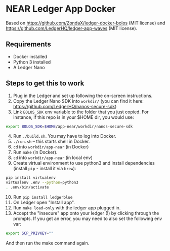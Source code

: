 # NEAR Ledger App Docker

Based on https://github.com/ZondaX/ledger-docker-bolos (MIT license) and https://github.com/LedgerHQ/ledger-app-waves (MIT license).

## Requirements

* Docker installed
* Python 3 installed
* A Ledger Nano

## Steps to get this to work

1. Plug in the Ledger and set up following the on-screen instructions.
2. Copy the Ledger Nano SDK into `workdir/` (you can find it here: https://github.com/LedgerHQ/nanos-secure-sdk)
3. Link `BOLOS_SDK` env variable to the folder that you just copied. For instance, if this repo is in your $HOME dir, you would use:
  
  ```bash
  export BOLOS_SDK=$HOME/app-near/workdir/nanos-secure-sdk
  ```

4. Run `./build.sh`. You may have to log into Docker.
5. `./run.sh` – this starts shell in Docker.
6. `cd` into `workdir/app-near` (in Docker) 
7. Run `make` (in Docker).
8. `cd` into `workdir/app-near` (in local env) 
9. Create virtual environment to use python3 and install dependencies (install `pip` - install it via `brew`):

```bash
pip install virtualenv
virtualenv .env --python=python3
. .env/bin/activate
```

10. Run `pip install ledgerblue`
11. On Ledger open "Install app".
12. Run `make load-only` with the ledger app plugged in.
13. Accept the "insecure" app onto your ledger (!) by clicking through the prompts.
If you get an error, you may need to also set the following env var:
  
  ```bash
  export SCP_PRIVKEY=""
  ```

  And then run the make command again.
